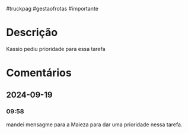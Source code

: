 #truckpag #gestaofrotas #importante 
# Descrição
Kassio pediu prioridade para essa tarefa 

# Comentários 
## 2024-09-19
### 09:58
mandei mensagme para a Maieza para dar uma prioridade nessa tarefa. 
